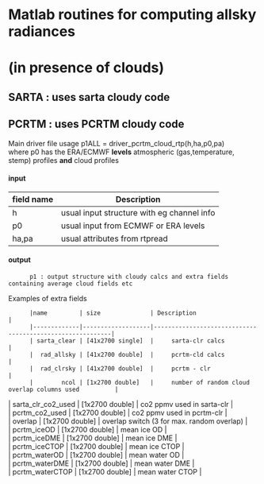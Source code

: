 # Matlab routines for computing allsky radiances    
# (in presence of clouds)

## SARTA : uses sarta cloudy code

## PCRTM : uses PCRTM cloudy code

Main driver file usage
  p1ALL = driver_pcrtm_cloud_rtp(h,ha,p0,pa)     
where p0 has the ERA/ECMWF **levels** atmospheric (gas,temperature, stemp) profiles **and** cloud profiles  

#### input  
  |field name | Description                          |
  |-----|--------------------------------------------|  
  |h    | usual input structure with eg channel info |  
  |p0   | usual input from ECMWF or ERA levels       |  
  |ha,pa| usual attributes from rtpread              |  

#### output
          p1 : output structure with cloudy calcs and extra fields containing average cloud fields etc   
Examples of extra fields     
  
          
          |name         | size              | Description                                              |
          |-------------|-------------------|----------------------------------------------------------|  
          | sarta_clear | [41x2700 single]  |     sarta-clr calcs                                      |  
          |  rad_allsky | [41x2700 double]  |     pcrtm-cld calcs                                      |  
          |  rad_clrsky | [41x2700 double]  |     pcrtm - clr                                          |  
          |        ncol | [1x2700 double]   |     number of random cloud overlap columns used          |  
   | sarta_clr_co2_used | [1x2700 double]   |     co2 ppmv used in sarta-clr                           |  
   |     pcrtm_co2_used | [1x2700 double]   |     co2 ppmv used in pcrtm-clr                           |  
   |            overlap | [1x2700 double]   |     overlap switch (3 for max. random overlap)           |  
   |        pcrtm_iceOD | [1x2700 double]   |     mean ice OD   |  
   |       pcrtm_iceDME | [1x2700 double]   |     mean ice DME  |  
   |      pcrtm_iceCTOP | [1x2700 double]   |     mean ice CTOP |  
   |      pcrtm_waterOD | [1x2700 double]   |     mean water OD |  
   |     pcrtm_waterDME | [1x2700 double]   |     mean water DME |  
   |    pcrtm_waterCTOP | [1x2700 double]   |     mean water CTOP |  


